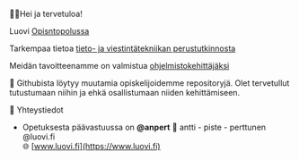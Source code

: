 🙋‍♀️Hei ja tervetuloa!

Luovi  [Opisntopolussa](https://opintopolku.fi/konfo/fi/oppilaitos/1.2.246.562.10.33517818648)

Tarkempaa tietoa [tieto- ja viestintätekniikan perustutkinnosta](https://opintopolku.fi/konfo/fi/toteutus/1.2.246.562.17.00000000000000004332)

Meidän tavoitteenamme on valmistua [ohjelmistokehittäjäksi](https://luovi.fi/koulutukset/ohjelmistokehittaja/)

🔧 Githubista löytyy muutamia opiskelijoidemme repositoryjä. Olet tervetullut tutustumaan niihin ja ehkä osallistumaan niiden kehittämiseen.
<!-- 
* [kuvaus](linkki. varlmista, että sinne pääsee kirjautumatta. eli että se on Public
kopioi tuo edellinen rivi. täydennä tiedot, poista turhat. varmista, että sinne pääsee kirjautumatta.
Lisää linkki tämän jälkeen-->

👥 Yhteystiedot
- Opetuksesta päävastuussa on **@anpert**
📧 antti - piste - perttunen @luovi.fi  
🌐 [www.luovi.fi](https://www.luovi.fi)
